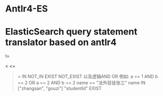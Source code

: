# Antlr4-ES
ElasticSearch query statement translator based on antlr4
==
!=
>
<
<=
>=
IN
NOT_IN
EXIST
NOT_EXIST
以及逻辑AND OR
例如:
a == 1 AND b == 2 OR a == 2 AND b == 2
name == "法外狂徒张三"
name IN ["zhangsan", "gouzi"]
"studentId" EXIST
